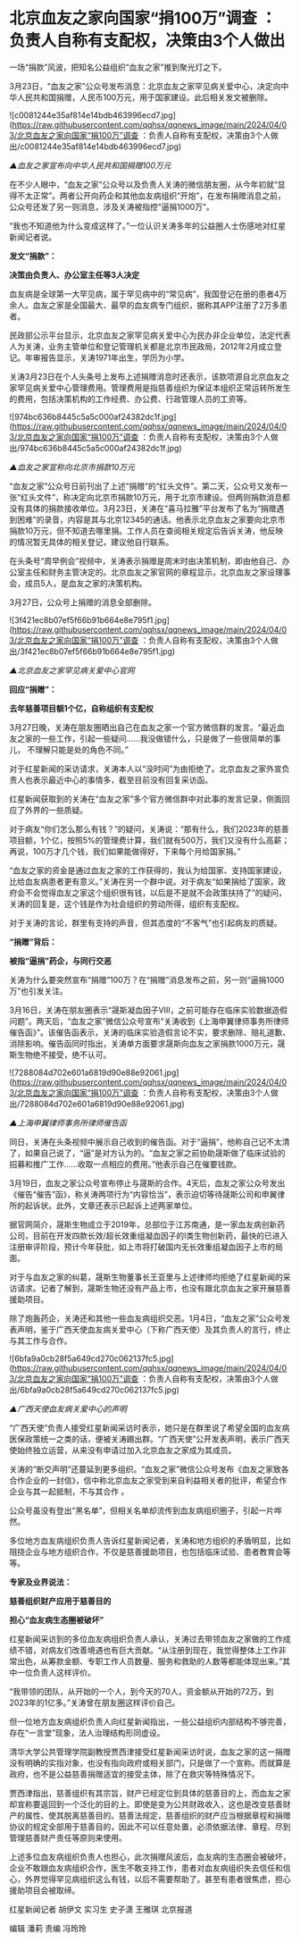 # 北京血友之家向国家“捐100万”调查 ：负责人自称有支配权，决策由3个人做出

一场“捐款”风波，把知名公益组织“血友之家”推到聚光灯之下。

3月23日，“血友之家”公众号发布消息：北京血友之家罕见病关爱中心，决定向中华人民共和国捐赠，人民币100万元，用于国家建设。此后相关发文被删除。

![c0081244e35af814e14bdb463996ecd7.jpg](https://raw.githubusercontent.com/qqhsx/qqnews_image/main/2024/04/03/北京血友之家向国家“捐100万”调查 ：负责人自称有支配权，决策由3个人做出/c0081244e35af814e14bdb463996ecd7.jpg)

 _▲血友之家宣布向中华人民共和国捐赠100万元_

在不少人眼中，“血友之家”公众号以及负责人关涛的微信朋友圈，从今年初就“显得不太正常”。两者公开向药企和其他血友病组织“开炮”，在发布捐赠消息之前，公众号还发了另一则消息，涉及关涛被指控“逼捐1000万”。

“我也不知道他为什么变成这样了。”一位认识关涛多年的公益圈人士伤感地对红星新闻记者说。

**发文“捐款”：**

**决策由负责人、办公室主任等3人决定**

血友病是全球第一大罕见病，属于罕见病中的“常见病”，我国登记在册的患者4万余人。血友之家是全国最大、最早的血友病专门组织，据称其APP注册了2万多患者。

民政部公示平台显示，北京血友之家罕见病关爱中心为民办非企业单位，法定代表人为关涛，业务主管单位和登记管理机关都是北京市民政局，2012年2月成立登记。年审报告显示，关涛1971年出生，学历为小学。

关涛3月23日在个人头条号上发布上述捐赠消息时还表示，该款项源自北京血友之家罕见病关爱中心管理费用。管理费用是指慈善组织为保证本组织正常运转所发生的费用，包括决策机构的工作经费、办公费、行政管理人员的工资等。

![974bc636b8445c5a5c000af24382dc1f.jpg](https://raw.githubusercontent.com/qqhsx/qqnews_image/main/2024/04/03/北京血友之家向国家“捐100万”调查 ：负责人自称有支配权，决策由3个人做出/974bc636b8445c5a5c000af24382dc1f.jpg)

_▲血友之家宣称向北京市捐款10万元_

“血友之家”公众号日前刊出了上述“捐赠”的“红头文件”。第二天，公众号又发布一张“红头文件”，称决定向北京市捐款10万元，用于北京市建设。但两则捐款消息都没有具体的捐款接收单位。3月23日，关涛在“喜马拉雅”平台发布了名为“捐赠遇到困难”的录音，内容是其与北京12345的通话。他表示北京血友之家要向北京市捐款10万元，但不知道去哪里捐。工作人员在查阅相关规定后告诉关涛，他反映的情况暂无具体的相关登记，建议他自行联系。

在头条号“周早例会”视频中，关涛表示捐赠是周末时由决策机制，即由他自己、办公室主任和财务主管决定的。北京血友之家官网的章程显示，北京血友之家设理事会，成员5人，是血友之家的决策机构。

3月27日，公众号上捐赠的消息全部删除。

![3f421ec8b07ef5f66b91b664e8e795f1.jpg](https://raw.githubusercontent.com/qqhsx/qqnews_image/main/2024/04/03/北京血友之家向国家“捐100万”调查 ：负责人自称有支配权，决策由3个人做出/3f421ec8b07ef5f66b91b664e8e795f1.jpg)

_▲北京血友之家罕见病关爱中心官网_

**回应“捐赠”：**

**去年慈善项目额1个亿，自称组织有支配权**

3月27日晚，关涛在朋友圈晒出自己在血友之家一个官方微信群的发言。“最近血友之家的一些工作，引起一些疑问……我没做错什么，只是做了一些很简单的事儿，
不理解只能是处的角色不同。”

对于红星新闻的采访请求，关涛本人以“没时间”为由拒绝了。北京血友之家外宣负责人也表示最近中心的事情多，截至目前没有回复采访函。

红星新闻获取到的关涛在“血友之家”多个官方微信群中对此事的发言记录，侧面回应了外界的一些质疑。

对于病友“你们怎么那么有钱？”的疑问，关涛说：“那有什么，我们2023年的慈善项目额，1个亿，按照5%的管理费计算，我们就有500万，我们又没有什么高薪；再说，100万才几个钱，我们如果能做得好，下来每个月给国家捐。”

“血友之家的资金是通过血友之家的工作获得的，我认为给国家、支持国家建设，比给血友病患者更有意义。”关涛在另一个群中说。对于病友“如果捐给了国家，政府会不会觉得血友之家这个组织很有钱，以后是不是就不会政策扶持了”的疑问，关涛的回复是，这个钱是作为社会组织的劳动所得，组织有支配权。

对于关涛的言论，群里有支持的声音，但其态度的“不客气”也引起病友的质疑。

**“捐赠”背后：**

**被指“逼捐”药企，与同行交恶**

关涛为什么要突然宣布“捐赠”100万？在“捐赠”消息发布之前，另一则“逼捐1000万”也引发关注。

3月16日，关涛在朋友圈表示“晟斯凝血因子Ⅷ，之前可能存在临床实验数据造假问题”。两天后，“血友之家”微信公众号宣布“关涛收到《上海申翼律师事务所律师催告函》”。该催告函表示，关涛的临床实验造假言论不实，要求删除、赔礼道歉、消除影响。催告函同时指出，关涛单方面要求晟斯向血友之家捐款1000万元，晟斯生物绝不接受，绝不认可。

![7288084d702e601a6819d90e88e92061.jpg](https://raw.githubusercontent.com/qqhsx/qqnews_image/main/2024/04/03/北京血友之家向国家“捐100万”调查 ：负责人自称有支配权，决策由3个人做出/7288084d702e601a6819d90e88e92061.jpg)

 _▲上海申翼律师事务所律师催告函_

同日，关涛在头条视频中展示自己收到的催告函。对于“逼捐”，他称自己记不太清了，如果自己说了，“逼”是对方认为的。“血友之家之前协助晟斯做了临床试验的招募和推广工作……收取一点相应的费用。”他表示自己在催要钱款。

3月19日，血友之家公众号宣布停止与晟斯的合作。4天后，血友之家公众号发出《催告“催告”函》，称关涛两项行为“内容恰当”，表示迫切等待晟斯公司和申翼律所的起诉状。此外，文章还表示已起诉上述两家单位。

据官网简介，晟斯生物成立于2019年，总部位于江苏南通，是一家血友病创新药公司，目前在开发四款长效/超长效重组凝血因子的Ⅰ类生物创新药，最快的已进入注册审评阶段，预计今年获批，如上市将打破国内无长效重组凝血因子上市的局面。

对于与血友之家的纠葛，晟斯生物董事长王亚里与上述律师均拒绝了红星新闻的采访请求。记者了解到，晟斯生物还没有产品上市，也没有跟北京血友之家开展慈善援助项目。

除了炮轰药企，关涛还和其他一些血友病组织交恶。1月4日，“血友之家”公众号发表声明，鉴于广西天使血友病关爱中心（下称广西天使）及其负责人的言行，终止与其工作与合作。

![6bfa9a0cb28f5a649cd270c062137fc5.jpg](https://raw.githubusercontent.com/qqhsx/qqnews_image/main/2024/04/03/北京血友之家向国家“捐100万”调查 ：负责人自称有支配权，决策由3个人做出/6bfa9a0cb28f5a649cd270c062137fc5.jpg)

 _▲广西天使血友病关爱中心的声明_

“广西天使”负责人接受红星新闻采访时表示，她只是在群里说了希望全国的血友病医保政策统一之类的话，便被关涛踢出群。“广西天使”公开发表声明，表示广西天使始终独立运营，从来没有申请过加入北京血友之家成为其成员。

关涛的“断交声明”还蔓延到更多组织。“血友之家”微信公众号发布《血友之家致各合作企业的一封信》，信中称北京血友之家受到来自利益相关者的批评，希望合作企业与其一起抵制，不与其合作
。

公众号虽没有登出“黑名单”，但相关名单却流传到血友病组织圈子，引起一片哗然。

多位地方血友病组织负责人告诉红星新闻记者，关涛和地方组织的矛盾明显，比如阻挠企业与地方组织合作，不仅是慈善援助项目，也包括临床试验、患者教育会等等。

**专家及业界说法：**

**慈善组织财产应用于慈善目的**

**担心“血友病生态圈被破坏”**

红星新闻采访到的多位血友病组织负责人承认，关涛过去带领血友之家做的工作成绩不错，对病友们改善境遇也有巨大贡献。“从注册到现在，我觉得整体上工作非常出色，从筹款金额、专职工作人员数量、服务和救助的人数等都能体现出来。”其中一位负责人这样评价。

“我带领的团队，从开始的一个人，到今天的70人，资金额从开始的72万，到2023年的1亿多。”关涛曾在朋友圈这样评价自己。

但一位地方血友病组织负责人向红星新闻指出，一些公益组织内部结构不够完善，存在“一言堂”现象，法人治理结构形同虚设。

清华大学公共管理学院副教授贾西津接受红星新闻采访时说，血友之家的这一捐赠没有明确的实指对象，也没有指向政府或相关部门，只是做了一个宣称。而就算是政府，也不是公益慈善捐赠适宜的接受主体，除了在救灾等特殊情况下。

贾西津指出，慈善组织有其宗旨，财产已经定位到具体的慈善目的上，而血友之家却宣称要返回到一个泛化的目的上。即使是变为公共财政收入，这也是改变慈善财产的属性、使其脱离慈善目的。慈善法规定，慈善组织的财产应当根据章程和捐赠协议的规定全部用于慈善目的，因此不可以任意处置，必须依据法律、章程、尽到管理慈善财产责任等原则来使用。

上述多位血友病组织负责人也担心，此次捐赠风波后，血友病的生态圈会被破坏，企业不敢跟血友病组织合作，医生不敢支持工作，患者对血友病组织失去信任和信心，外界觉得罕见病组织这么有钱，以后不需要帮助了。甚至有患者很焦虑，担心援助项目会被取缔。

红星新闻记者 胡伊文 实习生 史子潇 王雅琪 北京报道

编辑 潘莉 责编 冯玲玲

